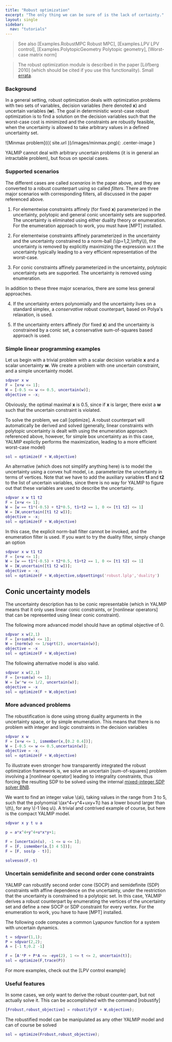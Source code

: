 ```yaml
---
title: "Robust optimization"
excerpt: "The only thing we can be sure of is the lack of certainty."
layout: single
sidebar:
  nav: "tutorials"
---
```


> See also [Examples.RobustMPC Robust MPC], [Examples.LPV LPV control], [Examples.PolytopicGeometry  Polytopic geometry], [Worst-case matrix norm]

> The robust optimization module is described in the paper [Löfberg 2010] (which should be cited if you use this functionality). Small [errata](http://www.control.isy.liu.se/~johanl/errata.pdf).

### Background

In a general setting, robust optimization deals with optimization problems with two sets of variables, decision variables (here denoted **x**) and uncertain variables (**w**). The goal in deterministic worst-case robust optimization is to find a solution on the decision variables such that the worst-case cost is minimized and the constraints are robustly feasible, when the uncertainty is allowed to take arbitrary values in a defined uncertainty set.

![Minmax problem]({{ site.url }}/images/minmax.png){: .center-image }

YALMIP cannot deal with arbitrary uncertain problems (it is in general an intractable problem), but focus on special cases.

### Supported scenarios

The different cases are called *scenarios* in the paper above, and they are converted to a robust counterpart using so called *filters*. There are three major scenarios with corresponding filters, all discussed in the paper referenced above.

1. For elementwise constraints affinely (for fixed **x**) parameterized  in the uncertainty, polytopic and general conic uncertainty sets are supported. The uncertainty is eliminated using either duality theory or enumeration. For the enumeration approach to work, you must have [MPT] installed.

2. For elementwise constraints affinely parameterized in the uncertainty and the uncertainty constrained to a norm-ball (\\(p=1,2,\infty\\)), the uncertainty is removed by explicitly maximizing the expression w.r.t the uncertainty typically leading to a very efficient representation of the worst-case.

3. For conic constraints affinely parameterized in the uncertainty, polytopic uncertainty sets are supported. The uncertainty is removed using enumeration.

In addition to these three major scenarios, there are some less general approaches.

4. If the uncertainty enters polynomially and the uncertainty lives on a standard simplex, a *conservative* robust counterpart, based on Polya's relaxation, is used.

5. If the uncertainty enters affinely (for fixed **x**) and the uncertainty is constrained by a conic set, a conservative sum-of-squares based approach is used.


### Simple linear programming examples

Let us begin with a trivial problem with a scalar decision variable **x** and a scalar uncertainty **w**. We create a problem with one uncertain constraint, and a simple uncertainty model.

````matlab
sdpvar x w
F = [x+w <= 1];
W = [-0.5 <= w <= 0.5, uncertain(w)];
objective = -x;
````

Obviously, the optimal maximal **x** is 0.5, since if **x** is larger, there exist a **w** such that the uncertain constraint is violated.

To solve the problem, we call [optimize]. A robust counterpart will automatically be derived and solved (generally, linear constraints with polytopic uncertainty is dealt with using the enumeration approach referenced above, however, for simple box uncertainty as in this case, YALMIP explictly performs the maximization, leading to a more efficient worst-case model)

````matlab
sol = optimize(F + W,objective)
````

An alternative (which does not simplify anything here) is to model the uncertainty using a convex hull model, i.e. parameterize the uncertainty in terms of vertices. Note that we have to add the auxiliary variables **t1** and **t2** to the list of uncertain variables, since there is no way for YALMIP to figure out that these variables are used to describe the uncertainty.

````matlab
sdpvar x w t1 t2
F = [x+w <= 1];
W = [w == t1*(-0.5) + t2*0.5, t1+t2 == 1, 0 <= [t1 t2] <= 1]
W = [W,uncertain([t1 t2 w])];
objective = -x;
sol = optimize(F + W,objective)
````
In this case, the explicit norm-ball filter cannot be invoked, and the enumeration filter is used. If you want to try the duality filter, simply change an option

````matlab
sdpvar x w t1 t2
F = [x+w <= 1];
W = [w == t1*(-0.5) + t2*0.5, t1+t2 == 1, 0 <= [t1 t2] <= 1]
W = [W,uncertain([t1 t2 w])];
objective = -x;
sol = optimize(F + W,objective,sdpsettings('robust.lplp','duality')
````

## Conic uncertainty models

The uncertainty description has to be conic representable (which in YALMIP means that it only uses linear conic constraints, or [nonlinear operators] that can be represented using linear conic constraint).

The following more advanced model should have an optimal objective of 0.

````matlab
sdpvar x w(2,1)
F = [x+sum(w) <= 1];
W = [norm(w) <= 1/sqrt(2), uncertain(w)];
objective = -x
sol = optimize(F + W,objective)
````

The following alternative model is also valid.

````matlab
sdpvar x w(2,1)
F = [x+sum(w) <= 1];
W = [w'*w <= 1/2, uncertain(w)];
objective = -x
sol = optimize(F + W,objective)
````

### More advanced problems

The robustification is done using strong duality arguments in the uncertainty space, or by simple enumeration. This means that there is no problem with integer and logic constraints in the decision variables

````matlab
sdpvar x w
F = [x+w <= 1, ismember(x,[0.2 0.4])];
W = [-0.5 <= w <= 0.5,uncertain(w)];
objective = -x;
sol = optimize(F + W,objective)
````

To illustrate even stronger how transparently integrated the robust optimization framework is, we solve an uncertain  [sum-of-squares] problem involving a [nonlinear operator] leading to integrality constraints, thus forcing the resulting SDP to be solved using the internal [mixed-integer SDP solver BNB](/yalmip/solvers/bnb).

We want to find an integer value \\(a\\), taking values in the range from 3 to 5, such that the polynomial \\(ax^4+y^4+uxy+1\\) has a lower bound larger than \\(t\\), for any \\(-1 \leq u\\). A trivial and contrived example of course, but here is the compact YALMIP model.

````matlab
sdpvar x y t u a

p = a*x^4+y^4+u*x*y+1;

F = [uncertain(u), -1 <= u <= 1];
F = [F, ismember(a,[3 4 5])];
F = [F, sos(p - t)];

solvesos(F,-t)
````

### Uncertain semidefinite and second order cone constraints

YALMIP can robustify second order cone (SOCP) and semidefinite (SDP) constraints with affine dependence on the uncertainty, under the restriction that the uncertainty is constrained to a polytopic set. In this case, YALMIP derives a robust counterpart by enumerating the vertices of the uncertainty set and define a new SOCP or SDP constraint for every vertex. For the enumeration to work, you have to have [MPT] installed.

The following code computes a common Lyapunov function for a system with uncertain dynamics.

````matlab
t = sdpvar(1,1);
P = sdpvar(2,2);
A = [-1 t;0.2 -1]

F = [A'*P + P*A <= -eye(2), 1 <= t <= 2, uncertain(t)];
sol = optimize(F,trace(P))
````

For more examples, check out the [LPV control example]

### Useful features

In some cases, we only want to derive the robust counter-part, but not actually solve it. This can be accomplished with the command [robustify]

````matlab
[Frobust,robust_objective] = robustify(F + W,objective);
````

The robustified model can be manipulated as any other YALMIP model and can of course be solved

````matlab
sol = optimize(Frobust,robust_objective);
````
